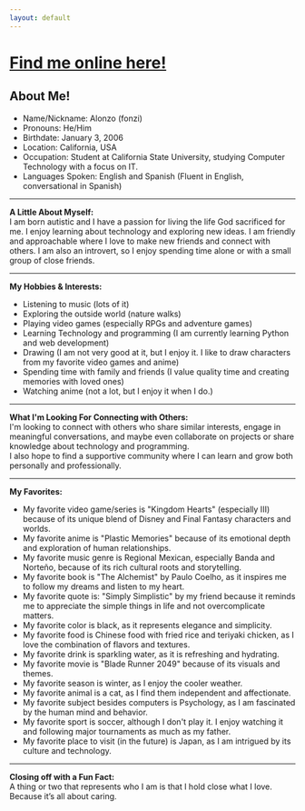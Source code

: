 ```yaml
---
layout: default
---
```


# [<ins>Find me online here!</ins>](https://guns.lol/fonzifanz)

## About Me!  
* Name/Nickname: Alonzo (fonzi)
* Pronouns: He/Him
* Birthdate: January 3, 2006
* Location: California, USA
* Occupation: Student at California State University, studying Computer Technology with a focus on IT.
* Languages Spoken: English and Spanish (Fluent in English, conversational in Spanish)

---

**A Little About Myself:**  
I am born autistic and I have a passion for living the life God sacrificed for me. I enjoy learning about technology and exploring new ideas. I am friendly and approachable where I love to make new friends and connect with others. I am also an introvert, so I enjoy spending time alone or with a small group of close friends.

---

**My Hobbies & Interests:**  
* Listening to music (lots of it)
* Exploring the outside world (nature walks)
* Playing video games (especially RPGs and adventure games)
* Learning Technology and programming (I am currently learning Python and web development)
* Drawing (I am not very good at it, but I enjoy it. I like to draw characters from my favorite video games and anime)
* Spending time with family and friends (I value quality time and creating memories with loved ones)
* Watching anime (not a lot, but I enjoy it when I do.)

---

**What I'm Looking For Connecting with Others:**  
I'm looking to connect with others who share similar interests, engage in meaningful conversations, and maybe even collaborate on projects or share knowledge about technology and programming.  
I also hope to find a supportive community where I can learn and grow both personally and professionally.

---

**My Favorites:**  
* My favorite video game/series is "Kingdom Hearts" (especially III) because of its unique blend of Disney and Final Fantasy characters and worlds.
* My favorite anime is "Plastic Memories" because of its emotional depth and exploration of human relationships.
* My favorite music genre is Regional Mexican, especially Banda and Norteño, because of its rich cultural roots and storytelling.
* My favorite book is "The Alchemist" by Paulo Coelho, as it inspires me to follow my dreams and listen to my heart.
* My favorite quote is: "Simply Simplistic" by my friend because it reminds me to appreciate the simple things in life and not overcomplicate matters.
* My favorite color is black, as it represents elegance and simplicity.
* My favorite food is Chinese food with fried rice and teriyaki chicken, as I love the combination of flavors and textures.
* My favorite drink is sparkling water, as it is refreshing and hydrating.
* My favorite movie is "Blade Runner 2049" because of its visuals and themes.
* My favorite season is winter, as I enjoy the cooler weather.
* My favorite animal is a cat, as I find them independent and affectionate.
* My favorite subject besides computers is Psychology, as I am fascinated by the human mind and behavior.
* My favorite sport is soccer, although I don't play it. I enjoy watching it and following major tournaments as much as my father.
* My favorite place to visit (in the future) is Japan, as I am intrigued by its culture and technology.

---

**Closing off with a Fun Fact:**  
A thing or two that represents who I am is that I hold close what I love. Because it’s all about caring.








